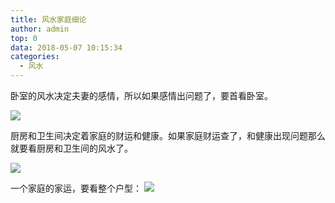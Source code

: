 ```yaml
---
title: 风水家庭细论
author: admin
top: 0
data: 2018-05-07 10:15:34
categories: 
  - 风水
---
```



卧室的风水决定夫妻的感情，所以如果感情出问题了，要首看卧室。

![](http://fs-image.pull.net.cn/18-5-7/51444714.jpg!800)

厨房和卫生间决定着家庭的财运和健康。如果家庭财运查了，和健康出现问题那么就要看厨房和卫生间的风水了。

![](http://fs-image.pull.net.cn/18-5-7/27512613.jpg!800)

一个家庭的家运，要看整个户型：
![](http://fs-image.pull.net.cn/18-5-7/17871203.jpg!800)
